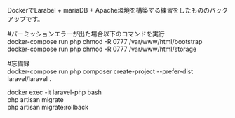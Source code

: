 DockerでLarabel + mariaDB + Apache環境を構築する練習をしたもののバックアップです。

#パーミッションエラーが出た場合以下のコマンドを実行  
docker-compose run php chmod -R 0777 /var/www/html/bootstrap  
docker-compose run php chmod -R 0777 /var/www/html/storage

#忘備録  
docker-compose run php composer create-project --prefer-dist laravel/laravel .

docker exec -it laravel-php bash  
php artisan migrate  
php artisan migrate:rollback
